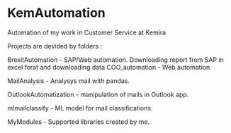 # KemAutomation
Automation of my work in Customer Service at Kemira

Projects are devided by folders : 

BrexitAutomation - SAP/Web automation. 
Downloading report from SAP in excel forat and downloading data
COO_automation - Web automation

MailAnalysis - Analysys mail with pandas. 

OutlookAutomatization - manipulation of mails in Outlook app.

mlmailclassify - ML model for mail classifications.

MyModules - Supported libraries created by me. 
